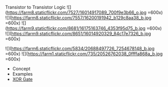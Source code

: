 Transistor to Transistor Logic
![](https://farm8.staticflickr.com/7527/16014917089_700f9e3b66_o.jpg =600x)
![](https://farm8.staticflickr.com/7557/16200191942_b129c8aa38_b.jpg =600x)
![](https://farm9.staticflickr.com/8681/16175163746_4353f95d75_b.jpg =600x)
![](https://farm9.staticflickr.com/8651/16014920329_84c17e7326_b.jpg =600x)

![](https://farm6.staticflickr.com/5834/20688497726_7254678148_b.jpg =600x)
![](https://farm1.staticflickr.com/735/20526762038_0ffffa868a_b.jpg =600x)
- Concept
- Examples
- [XOR Gate](https://vimeo.com/130374006) 



